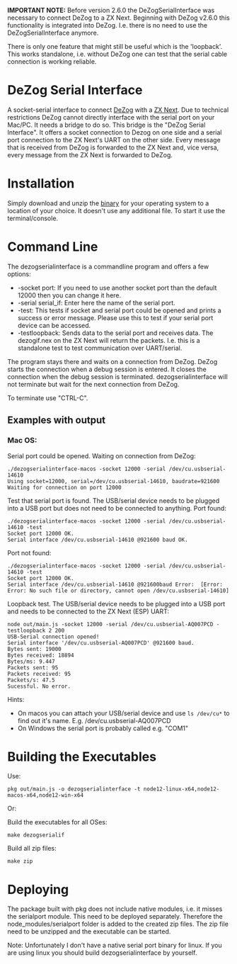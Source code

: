 **IMPORTANT NOTE:**
Before version 2.6.0 the DeZogSerialInterface was necessary to connect DeZog to a ZX Next.
Beginning with DeZog v2.6.0 this functionality is integrated into DeZog.
I.e. there is no need to use the DeZogSerialInterface anymore.

There is only one feature that might still be useful which is the 'loopback'.
This works standalone, i.e. without DeZog one can test that the serial cable connection is working reliable.


# DeZog Serial Interface

A socket-serial interface to connect [DeZog](https://github.com/maziac/DeZog) with a [ZX Next](https://www.specnext.com).
Due to technical restrictions DeZog cannot directly interface with the serial port on your Mac/PC. It needs a bridge to do so.
This bridge is the "DeZog Serial Interface". It offers a socket connection to Dezog on one side and a serial port connection to the ZX Next's UART on the other side.
Every message that is received from DeZog is forwarded to the ZX Next and, vice versa, every message from the ZX Next is forwarded to DeZog.

# Installation

Simply download and unzip the [binary](https://github.com/maziac/DeZogSerialInterface/releases) for your operating system to a location of your choice.
It doesn't use any additional file.
To start it use the terminal/console.


# Command Line

The dezogserialinterface is a commandline program and offers a few options:

- -socket port: If you need to use another socket port than the default 12000 then you can change it here.
- -serial serial_if: Enter here the name of the serial port.
- -test: This tests if socket and serial port could be opened and prints a success or error message. Please use this to test if your serial port device can be accessed.
- -testloopback: Sends data to the serial port and receives data. The dezogif.nex on the ZX Next will return the packets. I.e. this is a standalone test to test communication over UART/serial.

The program stays there and waits on a connection from DeZog. DeZog starts the connection when a debug session is entered. It closes the connection when the debug session is terminated.
dezogserialinterface will not terminate but wait for the next connection from DeZog.

To terminate use "CTRL-C".


## Examples with output

### Mac OS:
Serial port could be opened. Waiting on connection from DeZog:
```
./dezogserialinterface-macos -socket 12000 -serial /dev/cu.usbserial-14610
Using socket=12000, serial=/dev/cu.usbserial-14610, baudrate=921600
Waiting for connection on port 12000
```

Test that serial port is found. The USB/serial device needs to be plugged into a USB port but does not need to be connected to anything. Port found:
```
./dezogserialinterface-macos -socket 12000 -serial /dev/cu.usbserial-14610 -test
Socket port 12000 OK.
Serial interface /dev/cu.usbserial-14610 @921600 baud OK.
```

Port not found:
```
./dezogserialinterface-macos -socket 12000 -serial /dev/cu.usbserial-14610 -test
Socket port 12000 OK.
Serial interface /dev/cu.usbserial-14610 @921600baud Error:  [Error: Error: No such file or directory, cannot open /dev/cu.usbserial-14610]
```

Loopback test. The USB/serial device needs to be plugged into a USB port and needs to be connected to the ZX Next (ESP) UART:
```
node out/main.js -socket 12000 -serial /dev/cu.usbserial-AQ007PCD -testloopback 2 200
USB-Serial connection opened!
Serial interface '/dev/cu.usbserial-AQ007PCD' @921600 baud.
Bytes sent: 19000
Bytes received: 18894
Bytes/ms: 9.447
Packets sent: 95
Packets received: 95
Packets/s: 47.5
Sucessful. No error.
```

Hints:
- On macos you can attach your USB/serial device and use ```ls /dev/cu*``` to find out it's name. E.g. /dev/cu.usbserial-AQ007PCD
- On Windows the serial port is probably called e.g. "COM1"


# Building the Executables

Use:

~~~
pkg out/main.js -o dezogserialinterface -t node12-linux-x64,node12-macos-x64,node12-win-x64
~~~

Or:

Build the executables for all OSes:
~~~
make dezogserialif
~~~

Build all zip files:
~~~
make zip
~~~


# Deploying

The package built with pkg does not include native modules, i.e. it misses the serialport module.
This need to be deployed separately.
Therefore the node_modules/serialport folder is added to the created zip files.
The zip file need to be unzipped and the executable can be started.

Note: Unfortunately I don't have a native serial port binary for linux. If you are using linux you should build dezogserialinterface by yourself.
